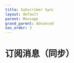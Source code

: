 ```yaml
---
title: Subscriber Sync
layout: default
parent: Message
grand_parent: Advanced
nav_order: 3
---
```


# 订阅消息（同步）